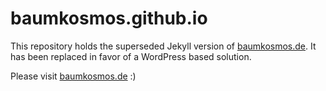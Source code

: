 # baumkosmos.github.io
This repository holds the superseded Jekyll version of [baumkosmos.de](http://baumkosmos.de). It has been replaced in favor of a WordPress based solution. 

Please visit [baumkosmos.de](http://baumkosmos.de) :)
